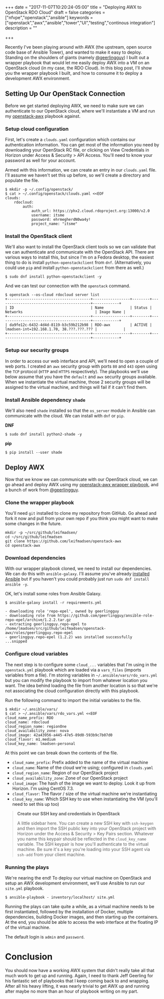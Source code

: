 +++
date = "2017-11-07T10:20:24-05:00"
title = "Deploying AWX to OpenStack RDO Cloud"
draft = false
categories = ["nfvpe","openstack","ansible"]
keywords = ["openstack","awx","ansible","tower","UI","testing","continous integration"]
description = ""

+++

Recently I've been playing around with AWX (the upstream, open source code base
of Ansible Tower), and wanted to make it easy to deploy. Standing on the
shoulders of giants (namely [@geerlingguy](https://galaxy.ansible.com/geerlingguy/))
I built out a wrapper playbook that would let me easily deploy AWX into a VM on
an OpenStack cloud (in my case, the RDO Cloud). In this blog post, I'll show
you the wrapper playbook I built, and how to consume it to deploy a development
AWX environment.
<!--more-->

## Setting Up Our OpenStack Connection

Before we get started deploying AWX, we need to make sure we can authenticate
to our OpenStack cloud, where we'll instantiate a VM and run my
[openstack-awx](https://github.com/leifmadsen/openstack-awx) playbook against.

### Setup cloud configuration

First, let's create a `clouds.yaml` configuration which contains our
authentication information. You can get most of the information you need by
downloading your OpenStack RC file, or clicking on View Credentials in Horizon
under Access & Security > API Access. You'll need to know your password as well
for your account.

Armed with this information, we can create an entry in our `clouds.yaml` file.
I'll assume we haven't set this up before, so we'll create a directory and
populate the file.

```
$ mkdir -p ~/.config/openstack/
$ cat > ~/.config/openstack/clouds.yaml <<EOF
clouds:
    rdocloud:
        auth:
            auth_url: https://phx2.cloud.rdoproject.org:13000/v2.0
            username: itsme
            password: ehrmegherdN0wa4y!
            project_name: "itsme"
```

### Install the OpenStack client

We'll also want to install the OpenStack client tools so we can validate that
we can authenticate and communicate with the OpenStack API. There are various
ways to install this, but since I'm on a Fedora desktop, the easiest thing to
do is install `python-openstackclient` from `dnf`. (Alternatively, you could
use `pip` and install `python-openstackclient` from there as well.)

```
$ sudo dnf install python-openstackclient -y
```

And we can test our connection with the `openstack` command.

```
$ openstack --os-cloud rdocloud server list
+--------------------------------------+-----------------+--------+------------------------------------------+------------+
| ID                                   | Name            | Status | Networks                                 | Image Name |
+--------------------------------------+-----------------+--------+------------------------------------------+------------+
| da9fe12c-6432-4d4d-8119-b3c59b212b98 | RDO-awx         | ACTIVE | lmadsen-int=192.168.1.70, 38.???.???.??? |            |
+--------------------------------------+-----------------+--------+------------------------------------------+------------+
```

### Setup our security groups

In order to access our web interface and API, we'll need to open a couple of
web ports. I created an `awx` security group with ports `80` and `443` open
using the `TCP` protocol (`HTTP` and `HTTPS` respectively). The playbooks we'll
use below assume that you have the `default` and `awx` security groups
available. When we instantiate the virtual machine, those 2 security groups
will be assigned to the virtual machine, and things will fail if it can't find
them.

### Install Ansible dependency `shade`

We'll also need `shade` installed so that the `os_server` module in Ansible can
communicate with the cloud. We can install with `dnf` or `pip`.

**DNF**
```
$ sudo dnf install python2-shade -y
```

**pip**
```
$ pip install --user shade
```

## Deploy AWX

Now that we know we can communicate with our OpenStack cloud, we can go ahead
and deploy AWX using my [openstack-awx wrapper
playbook](https://github.com/leifmadsen/openstack-awx), and a bunch of work
from [@geerlingguy](https://twitter.com/geerlingguy).

### Clone the wrapper playbook

You'll need `git` installed to clone my repository from GitHub. Go ahead and
fork it now and pull from your own repo if you think you might want to make
some changes in the future.

```
mkdir -p ~/src/github/leifmadsen/
cd ~/src/github/leifmadsen
git clone https://github.com/leifmadsen/openstack-awx
cd openstack-awx
```

### Download dependencies

With our wrapper playbook cloned, we need to install our dependencies. We can
do this with `ansible-galaxy`. I'll assume you've already [installed
Ansible](http://docs.ansible.com/ansible/latest/intro_installation.html) but if
you haven't you could probably just run `sudo dnf install ansible -y`.

OK, let's install some roles from Ansible Galaxy.

```
$ ansible-galaxy install -r requirements.yml

- downloading role 'repo-epel', owned by geerlingguy
- downloading role from https://github.com/geerlingguy/ansible-role-repo-epel/archive/1.2.2.tar.gz
- extracting geerlingguy.repo-epel to /home/lmadsen/src/github/leifmadsen/openstack-awx/roles/geerlingguy.repo-epel
- geerlingguy.repo-epel (1.2.2) was installed successfully
...snipped
```

### Configure cloud variables

The next step is to configure some `cloud_...` variables that I'm using in the
`openstack.yml` playbook which are loaded via a `vars_files` (imports variables
from a file). I'm storing variables in `~/.ansible/vars/rdo_vars.yml` but you
can modify the playbook to import from whatever location you want. The idea
behind loading the file from another location is so that we're not associating
the cloud configuration directly with this playbook.

Run the following command to import the initial variables to the file.

```
$ mkdir ~/.ansible/vars/
$ cat > ~/.ansible/vars/rdo_vars.yml <<EOF
cloud_name_prefix: RDO
cloud_name: rdocloud
cloud_region_name: regionOne
cloud_availability_zone: nova
cloud_image: 42a43956-a445-47e5-89d0-593b9c7b07d0
cloud_flavor: m1.medium
cloud_key_name: lmadsen-personal
```

At this point we can break down the contents of the file.

* `cloud_name_prefix`: Prefix added to the name of the virtual machine
* `cloud_name`: Name of the cloud we're using; configured in `clouds.yaml`
* `cloud_region_name`: Region of our OpenStack project
* `cloud_availability_zone`: Zone of our OpenStack project
* `cloud_image`: The hash of the image we want to deploy. Look it up from
  Horizon. I'm using CentOS 7.3.
* `cloud_flavor`: The flavor / size of the virtual machine we're instantiating
* `cloud_key_name`: Which SSH key to use when instantiating the VM (you'll need
  to set this up too)

> **Create our SSH key and credentials in OpenStack**
>
> A little sidebar here. You can create a new SSH key with `ssh-keygen` and
> then import the SSH public key into your OpenStack project with Horizon under
> the Access & Security > Key Pairs section. Whatever you name this keypair
> should be reflected in the `cloud_key_name` variable. The SSH keypair is how
> you'll authenticate to the virtual machine. Be sure it's a key you're loading
> into your SSH agent via `ssh-add` from your client machine.

### Running the plays

We're nearing the end! To deploy our virtual machine on OpenStack and setup an
AWX development environment, we'll use Ansible to run our `site.yml` playbook.

```
$ ansible-playbook - inventory/localhost/ site.yml
```

Running the plays can take quite a while, as a virtual machine needs to be
first instantiated, followed by the installation of Docker, multiple
dependencies, building Docker images, and then starting up the containers. At
the end, you should be able to access the web interface at the floating IP of 
the virtual machine.

The default login is `admin` and `password`.

# Conclusion

You should now have a working AWX system that didn't really take all that much
work to get up and running. Again, I need to thank Jeff Geerling for his
fantastic set of playbooks that I keep coming back to and wrapping. After
all his heavy lifting, it was nearly trivial to get AWX up and running after
maybe no more than an hour of playbook writing on my part.
